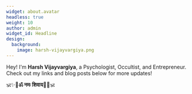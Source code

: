 ```yaml
---
widget: about.avatar
headless: true
weight: 10
author: admin
widget_id: Headline
design:
  background:
    image: harsh-vijayvargiya.png
---
```

Hey! I'm **Harsh Vijayvargiya**, a Psychologist, Occultist, and Entrepreneur. Check out my links and blog posts below for more updates! 

🕉️✨🔱**ॐ नमः शिवाय**🔱✨🕉️